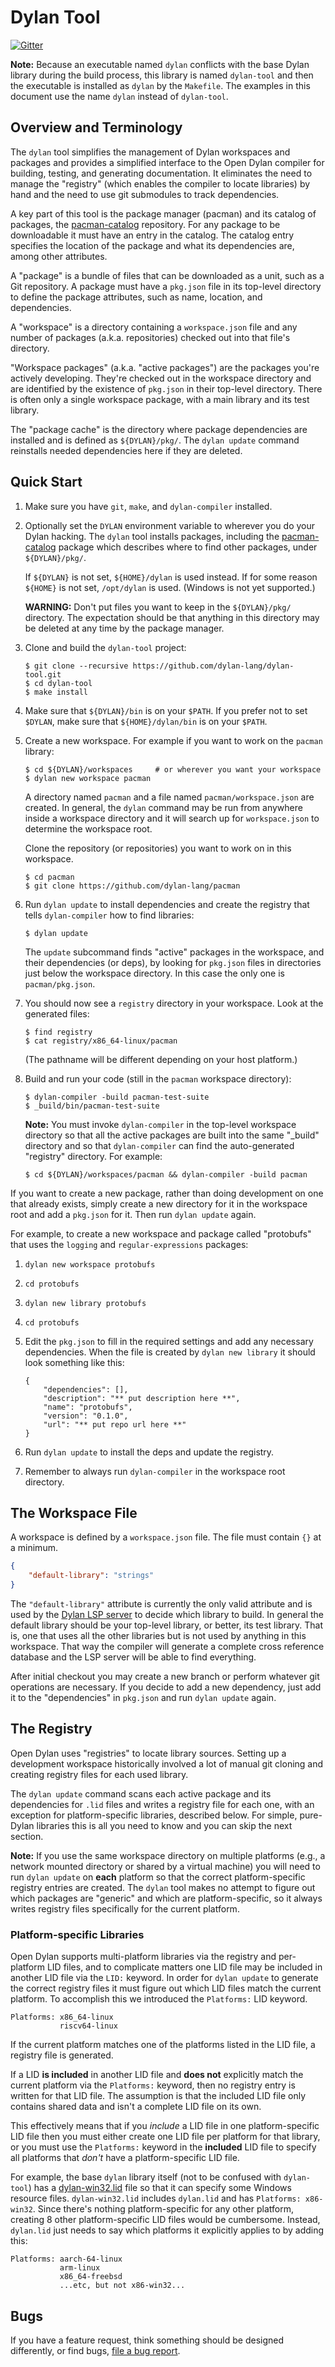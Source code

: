 # Dylan Tool

[![Gitter](https://badges.gitter.im/dylan-lang/general.svg)](https://gitter.im/dylan-lang/general?utm_source=badge&utm_medium=badge&utm_campaign=pr-badge)

**Note:** Because an executable named `dylan` conflicts with the base Dylan
library during the build process, this library is named `dylan-tool` and then
the executable is installed as `dylan` by the `Makefile`. The examples in this
document use the name `dylan` instead of `dylan-tool`.


## Overview and Terminology

The `dylan` tool simplifies the management of Dylan workspaces and packages and
provides a simplified interface to the Open Dylan compiler for building,
testing, and generating documentation. It eliminates the need to manage the
"registry" (which enables the compiler to locate libraries) by hand and the
need to use git submodules to track dependencies.

A key part of this tool is the package manager (pacman) and its catalog of
packages, the [pacman-catalog](https://github.com/dylan-lang/pacman-catalog)
repository. For any package to be downloadable it must have an entry in the
catalog. The catalog entry specifies the location of the package and what its
dependencies are, among other attributes.

A "package" is a bundle of files that can be downloaded as a unit, such as a
Git repository. A package must have a `pkg.json` file in its top-level
directory to define the package attributes, such as name, location, and
dependencies.

A "workspace" is a directory containing a `workspace.json` file and any number
of packages (a.k.a. repositories) checked out into that file's directory.

"Workspace packages" (a.k.a. "active packages") are the packages you're
actively developing. They're checked out in the workspace directory and are
identified by the existence of `pkg.json` in their top-level directory. There
is often only a single workspace package, with a main library and its test
library.

The "package cache" is the directory where package dependencies are installed
and is defined as `${DYLAN}/pkg/`. The `dylan update` command reinstalls needed
dependencies here if they are deleted.


## Quick Start

1.  Make sure you have `git`, `make`, and `dylan-compiler` installed.

1.  Optionally set the `DYLAN` environment variable to wherever you do your
    Dylan hacking. The `dylan` tool installs packages, including the
    [pacman-catalog](https://github.com/dylan-lang/pacman-catalog) package which
    describes where to find other packages, under `${DYLAN}/pkg/`.

    If `${DYLAN}` is not set, `${HOME}/dylan` is used instead. If for some
    reason `${HOME}` is not set, `/opt/dylan` is used. (Windows is not yet
    supported.)

    **WARNING:** Don't put files you want to keep in the `${DYLAN}/pkg/`
    directory. The expectation should be that anything in this directory may be
    deleted at any time by the package manager.

1.  Clone and build the `dylan-tool` project:

        $ git clone --recursive https://github.com/dylan-lang/dylan-tool.git
        $ cd dylan-tool
        $ make install

1.  Make sure that `${DYLAN}/bin` is on your `$PATH`. If you prefer not to set
    `$DYLAN`, make sure that `${HOME}/dylan/bin` is on your `$PATH`.

1.  Create a new workspace. For example if you want to work on the `pacman`
    library:

        $ cd ${DYLAN}/workspaces     # or wherever you want your workspace
        $ dylan new workspace pacman

    A directory named `pacman` and a file named `pacman/workspace.json` are
    created.  In general, the `dylan` command may be run from anywhere inside a
    workspace directory and it will search up for `workspace.json` to determine
    the workspace root.

    Clone the repository (or repositories) you want to work on in this
    workspace.

        $ cd pacman
        $ git clone https://github.com/dylan-lang/pacman

1.  Run `dylan update` to install dependencies and create the registry that
    tells `dylan-compiler` how to find libraries:

        $ dylan update

    The `update` subcommand finds "active" packages in the workspace, and their
    dependencies (or deps), by looking for `pkg.json` files in directories just
    below the workspace directory. In this case the only one is
    `pacman/pkg.json`.

1.  You should now see a `registry` directory in your workspace. Look at the
    generated files:

        $ find registry
        $ cat registry/x86_64-linux/pacman

    (The pathname will be different depending on your host platform.)

1.  Build and run your code (still in the `pacman` workspace directory):

        $ dylan-compiler -build pacman-test-suite
        $ _build/bin/pacman-test-suite

    **Note:** You must invoke `dylan-compiler` in the top-level workspace
    directory so that all the active packages are built into the same "_build"
    directory and so that `dylan-compiler` can find the auto-generated
    "registry" directory.  For example:

        $ cd ${DYLAN}/workspaces/pacman && dylan-compiler -build pacman

If you want to create a new package, rather than doing development on one that
already exists, simply create a new directory for it in the workspace root and
add a `pkg.json` for it. Then run `dylan update` again.

For example, to create a new workspace and package called "protobufs" that uses
the `logging` and `regular-expressions` packages:

1.  `dylan new workspace protobufs`
1.  `cd protobufs`
1.  `dylan new library protobufs`
1.  `cd protobufs`
1.  Edit the `pkg.json` to fill in the required settings and add any necessary
    dependencies. When the file is created by `dylan new library` it should
    look something like this:

        {
            "dependencies": [],
            "description": "** put description here **",
            "name": "protobufs",
            "version": "0.1.0",
            "url": "** put repo url here **"
        }

1.  Run `dylan update` to install the deps and update the registry.
1.  Remember to always run `dylan-compiler` in the workspace root directory.


## The Workspace File

A workspace is defined by a `workspace.json` file. The file must contain `{}`
at a minimum.

```json
{
    "default-library": "strings"
}
```

The `"default-library"` attribute is currently the only valid attribute and is
used by the [Dylan LSP server](https://github.com/dylan-lang/lsp-dylan) to
decide which library to build.  In general the default library should be your
top-level library, or better, its test library. That is, one that uses all the
other libraries but is not used by anything in this workspace. That way the
compiler will generate a complete cross reference database and the LSP server
will be able to find everything.

After initial checkout you may create a new branch or perform whatever git
operations are necessary. If you decide to add a new dependency, just add it to
the "dependencies" in `pkg.json` and run `dylan update` again.


## The Registry

Open Dylan uses "registries" to locate library sources. Setting up a
development workspace historically involved a lot of manual git cloning and
creating registry files for each used library.

The `dylan update` command scans each active package and its dependencies for
`.lid` files and writes a registry file for each one, with an exception for
platform-specific libraries, described below. For simple, pure-Dylan libraries
this is all you need to know and you can skip the next section.

**Note:** If you use the same workspace directory on multiple platforms (e.g.,
a network mounted directory or shared by a virtual machine) you will need to
run `dylan update` on **each** platform so that the correct platform-specific
registry entries are created.  The `dylan` tool makes no attempt to figure out
which packages are "generic" and which are platform-specific, so it always
writes registry files specifically for the current platform.


### Platform-specific Libraries

Open Dylan supports multi-platform libraries via the registry and per-platform
LID files, and to complicate matters one LID file may be included in another
LID file via the `LID:` keyword. In order for `dylan update` to generate the
correct registry files it must figure out which LID files match the current
platform. To accomplish this we introduced the `Platforms:` LID
keyword.

```
Platforms: x86_64-linux
           riscv64-linux
```

If the current platform matches one of the platforms listed in the LID file, a
registry file is generated.

If a LID **is included** in another LID file and **does not** explicitly match
the current platform via the `Platforms:` keyword, then no registry entry is
written for that LID file. The assumption is that the included LID file only
contains shared data and isn't a complete LID file on its own.

This effectively means that if you *include* a LID file in one
platform-specific LID file then you must either create one LID file per
platform for that library, or you must use the `Platforms:` keyword in the
**included** LID file to specify all platforms that *don't* have a
platform-specific LID file.

For example, the base `dylan` library itself (not to be confused with
`dylan-tool`) has a
[dylan-win32.lid](https://github.com/dylan-lang/opendylan/blob/master/sources/dylan/dylan-win32.lid)
file so that it can specify some Windows resource files. `dylan-win32.lid`
includes `dylan.lid` and has `Platforms: x86-win32`. Since there's nothing
platform-specific for any other platform, creating 8 other platform-specific
LID files would be cumbersome. Instead, `dylan.lid` just needs to say which
platforms it explicitly applies to by adding this:

    Platforms: aarch-64-linux
               arm-linux
               x86_64-freebsd
               ...etc, but not x86-win32...

## Bugs

If you have a feature request, think something should be designed differently, or find
bugs, [file a bug report](https://github.com/dylan-lang/dylan-tool/issues).
